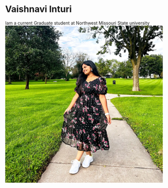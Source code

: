 # Vaishnavi Inturi #
Iam a current Graduate student at Northwest Missouri State university
![My Image](https://github.com/Vaishnavi130820/my2_Inturi/blob/main/IMG_20230813_235050_955.jpg)
